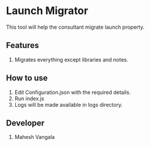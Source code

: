 # Launch Migrator

This tool will help the consultant migrate launch property.

##  Features

1. Migrates everything except libraries and notes.

##  How to use

1.  Edit Configuration.json with the required details. 
2.  Run index.js
3.  Logs will be made available in logs directory.

##  Developer
  1.  Mahesh Vangala
